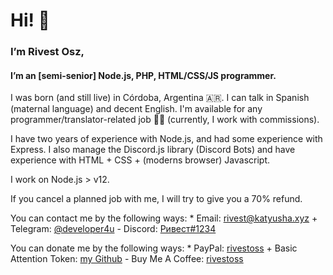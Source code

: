 # Hi! 👋
### I’m Rivest Osz,
#### I’m an [__semi-senior__] Node.js, PHP, HTML/CSS/JS programmer.

I was born (and still live) in Córdoba, Argentina 🇦🇷.
I can talk in Spanish (maternal language) and decent English.
I'm available for any programmer/translator-related job 🧑‍💻 (currently, I work with commissions).

I have two years of experience with Node.js, and had some experience with Express.
I also manage the Discord.js library (Discord Bots) and have experience with HTML + CSS + (moderns browser) Javascript.

I work on Node.js > v12.

If you cancel a planned job with me, I will try to give you a 70% refund.

You can contact me by the following ways:
	* Email: [rivest@katyusha.xyz](mailto:rivest@katyusha.xyz)
	+ Telegram: [@developer4u](https://t.me/developer4u)
	- Discord: [Ривест#1234](https://chikabots.xyz/user/768761151739658240)

You can donate me by the following ways:
	* PayPal: [rivestoss](http://paypal.me/rivestoss)
	+ Basic Attention Token: [my Github](https://github.com/rivest-oss)
	- Buy Me A Coffee: [rivestoss](https://www.buymeacoffee.com/rivestoss)
